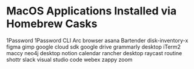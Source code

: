 # MacOS Applications Installed via Homebrew Casks

1Password
1Password CLI
Arc browser
asana
Bartender
disk-inventory-x
figma
gimp
google cloud sdk
google drive
grammarly desktop
iTerm2
maccy
neo4j desktop
notion calendar
rancher desktop
raycast
routine
shottr
slack
visual studio code
webex
zappy
zoom